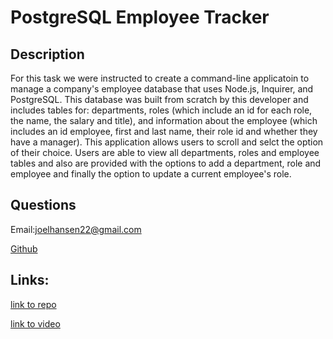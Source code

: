 # PostgreSQL Employee Tracker 

## Description
  For this task we were instructed to create a command-line applicatoin to manage a company's employee database that uses Node.js, Inquirer, and PostgreSQL. This database was built from scratch by this developer and includes tables for: departments, roles (which include an id for each role, the name, the salary and title), and information about the employee (which includes an id employee, first and last name, their role id and whether they have a manager).  This application allows users to scroll and selct the option of their choice.  Users are able to view all departments, roles and employee tables and also are provided with the options to add a department, role and employee and finally the option to update a current employee's role.  


##  Questions
  Email:joelhansen22@gmail.com
  
  [Github](https://www.github.com/joelhansenmn)

  ## Links:
  [link to repo](https://github.com/JoelhansenMN/SQL-Employee-Tracker)

  [link to video]()

  
